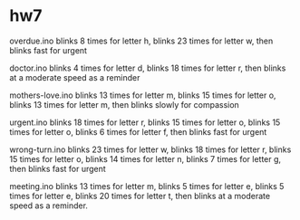 # hw7

overdue.ino
blinks 8 times for letter h, blinks 23 times for letter w, then blinks fast for urgent

doctor.ino
blinks 4 times for letter d, blinks 18 times for letter r, then blinks at a moderate speed as a reminder

mothers-love.ino
blinks 13 times for letter m, blinks 15 times for letter o, blinks 13 times for letter m, then blinks slowly for compassion

urgent.ino
blinks 18 times for letter r, blinks 15 times for letter o, blinks 15 times for letter o, blinks 6 times for letter f, then blinks fast for urgent

wrong-turn.ino
blinks 23 times for letter w, blinks 18 times for letter r, blinks 15 times for letter o, blinks 14 times for letter n, blinks 7 times for letter g, then blinks fast for urgent

meeting.ino
blinks 13 times for letter m, blinks 5 times for letter e, blinks 5 times for letter e, blinks 20 times for letter t, then blinks at a moderate speed as a reminder.
